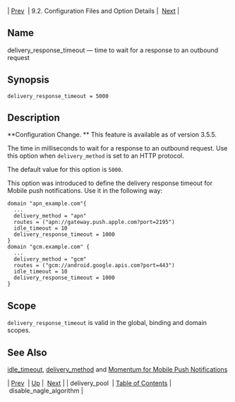| [Prev](conf.ref.delivery_pool)  | 9.2. Configuration Files and Option Details |  [Next](conf.ref.disable_nagle_algorithm.php) |

<a name="conf.ref.delivery_response_timeout"></a>
## Name

delivery_response_timeout — time to wait for a response to an outbound request

## Synopsis

`delivery_response_timeout = 5000`

<a name="idp8946240"></a>
## Description

**Configuration Change. ** This feature is available as of version 3.5.5.

The time in milliseconds to wait for a response to an outbound request. Use this option when `delivery_method` is set to an HTTP protocol.

The default value for this option is `5000`.

This option was introduced to define the delivery response timeout for Mobile push notifications. Use it in the following way:

```
domain "apn_example.com"{
  ...
  delivery_method = "apn"
  routes = ("apn://gateway.push.apple.com?port=2195")
  idle_timeout = 10
  delivery_response_timeout = 1000
}
domain "gcm.example.com" {
  ...
  delivery_method = "gcm"
  routes = ("gcm://android.google.apis.com?port=443")
  idle_timeout = 10
  delivery_response_timeout = 1000
}
```
<a name="idp8951600"></a>
## Scope

`delivery_response_timeout` is valid in the global, binding and domain scopes.

<a name="idp8953296"></a>
## See Also

[idle_timeout](conf.ref.idle_timeout "idle_timeout"), [delivery_method](conf.ref.delivery_method.php "delivery_method") and [Momentum for Mobile Push Notifications](https://support.messagesystems.com/docs/web-push/)

| [Prev](conf.ref.delivery_pool)  | [Up](conf.ref.files.php) |  [Next](conf.ref.disable_nagle_algorithm.php) |
| delivery_pool  | [Table of Contents](index) |  disable_nagle_algorithm |
